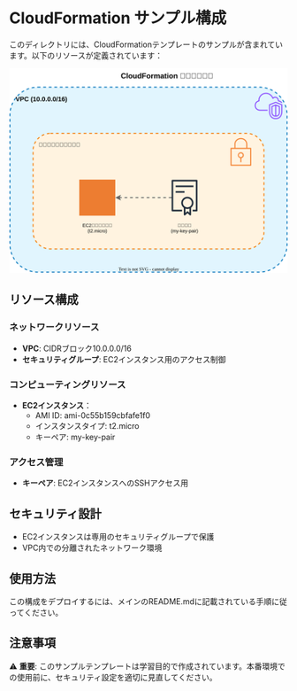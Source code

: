 # CloudFormation サンプル構成

このディレクトリには、CloudFormationテンプレートのサンプルが含まれています。以下のリソースが定義されています：

![構成図](src/architecture.svg)

## リソース構成

### ネットワークリソース
- **VPC**: CIDRブロック10.0.0.0/16
- **セキュリティグループ**: EC2インスタンス用のアクセス制御

### コンピューティングリソース
- **EC2インスタンス**：
  - AMI ID: ami-0c55b159cbfafe1f0
  - インスタンスタイプ: t2.micro
  - キーペア: my-key-pair

### アクセス管理
- **キーペア**: EC2インスタンスへのSSHアクセス用

## セキュリティ設計

- EC2インスタンスは専用のセキュリティグループで保護
- VPC内での分離されたネットワーク環境

## 使用方法

この構成をデプロイするには、メインのREADME.mdに記載されている手順に従ってください。

## 注意事項

⚠️ **重要**: このサンプルテンプレートは学習目的で作成されています。本番環境での使用前に、セキュリティ設定を適切に見直してください。